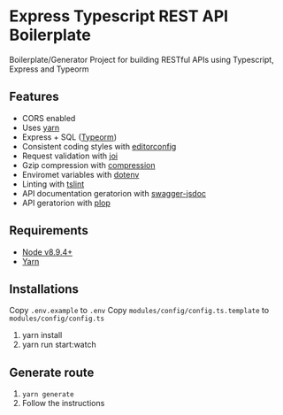 # Express Typescript REST API Boilerplate
Boilerplate/Generator Project for building RESTful APIs using Typescript, Express and Typeorm

## Features
 - CORS enabled
 - Uses [yarn](https://yarnpkg.com)
 - Express + SQL ([Typeorm](http://typeorm.io/))
 - Consistent coding styles with [editorconfig](http://editorconfig.org)
 - Request validation with [joi](https://github.com/hapijs/joi)
 - Gzip compression with [compression](https://github.com/expressjs/compression)
 - Enviromet variables with [dotenv](https://github.com/bkeepers/dotenv)
 - Linting with [tslint](https://palantir.github.io/tslint/)
 - API documentation geratorion with [swagger-jsdoc](https://github.com/Surnet/swagger-jsdoc)
 - API geratorion with [plop](https://github.com/amwmedia/plop/)

## Requirements

 - [Node v8.9.4+](https://nodejs.org/en/download/current/)
 - [Yarn](https://yarnpkg.com/en/docs/install)

## Installations

Copy `.env.example` to `.env`
Copy `modules/config/config.ts.template` to `modules/config/config.ts`

1. yarn install
2. yarn run start:watch

## Generate route
1. `yarn generate`
2. Follow the instructions
